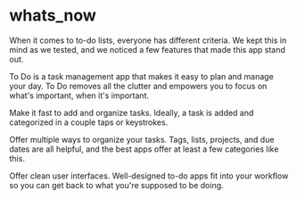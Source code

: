 # whats_now


When it comes to to-do lists, everyone has different criteria. We kept this in mind as we tested, and we noticed a few features that made this app stand out.

To Do is a task management app that makes it easy to plan and manage your day. To Do removes all the clutter and empowers you to focus on what's important, when it's important.

Make it fast to add and organize tasks. Ideally, a task is added and categorized in a couple taps or keystrokes.

Offer multiple ways to organize your tasks. Tags, lists, projects, and due dates are all helpful, and the best apps offer at least a few categories like this.

Offer clean user interfaces. Well-designed to-do apps fit into your workflow so you can get back to what you're supposed to be doing.
